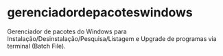 # gerenciadordepacoteswindows
Gerenciador de pacotes do Windows para Instalação/Desinstalação/Pesquisa/Listagem e Upgrade de programas via terminal (Batch File).
